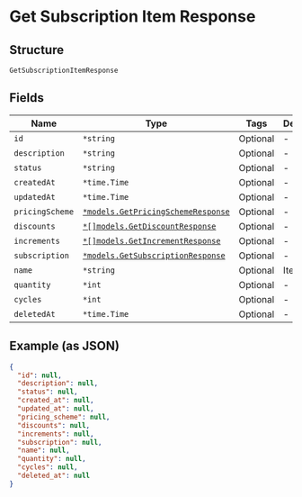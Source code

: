 
# Get Subscription Item Response

## Structure

`GetSubscriptionItemResponse`

## Fields

| Name | Type | Tags | Description |
|  --- | --- | --- | --- |
| `id` | `*string` | Optional | - |
| `description` | `*string` | Optional | - |
| `status` | `*string` | Optional | - |
| `createdAt` | `*time.Time` | Optional | - |
| `updatedAt` | `*time.Time` | Optional | - |
| `pricingScheme` | [`*models.GetPricingSchemeResponse`](../../doc/models/get-pricing-scheme-response.md) | Optional | - |
| `discounts` | [`*[]models.GetDiscountResponse`](../../doc/models/get-discount-response.md) | Optional | - |
| `increments` | [`*[]models.GetIncrementResponse`](../../doc/models/get-increment-response.md) | Optional | - |
| `subscription` | [`*models.GetSubscriptionResponse`](../../doc/models/get-subscription-response.md) | Optional | - |
| `name` | `*string` | Optional | Item name |
| `quantity` | `*int` | Optional | - |
| `cycles` | `*int` | Optional | - |
| `deletedAt` | `*time.Time` | Optional | - |

## Example (as JSON)

```json
{
  "id": null,
  "description": null,
  "status": null,
  "created_at": null,
  "updated_at": null,
  "pricing_scheme": null,
  "discounts": null,
  "increments": null,
  "subscription": null,
  "name": null,
  "quantity": null,
  "cycles": null,
  "deleted_at": null
}
```

